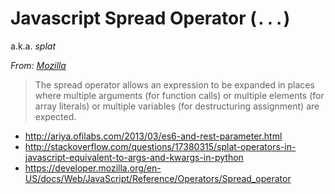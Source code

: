 # Javascript Spread Operator (`...`)

a.k.a. *splat*

*From: [Mozilla](https://developer.mozilla.org/en-US/docs/Web/JavaScript/Reference/Operators/Spread_operator)*

> The spread operator allows an expression to be expanded in places where multiple arguments (for function calls) or multiple elements (for array literals) or multiple variables  (for destructuring assignment) are expected.

-   <http://ariya.ofilabs.com/2013/03/es6-and-rest-parameter.html>
-   <http://stackoverflow.com/questions/17380315/splat-operators-in-javascript-equivalent-to-args-and-kwargs-in-python>
-   <https://developer.mozilla.org/en-US/docs/Web/JavaScript/Reference/Operators/Spread_operator>

